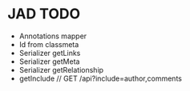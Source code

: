 # JAD TODO

* Annotations mapper
* Id from classmeta
* Serializer getLinks
* Serializer getMeta
* Serializer getRelationship
* getInclude // GET /api?include=author,comments

